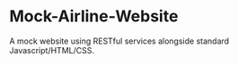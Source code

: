 # Mock-Airline-Website
A mock website using RESTful services alongside standard Javascript/HTML/CSS.
